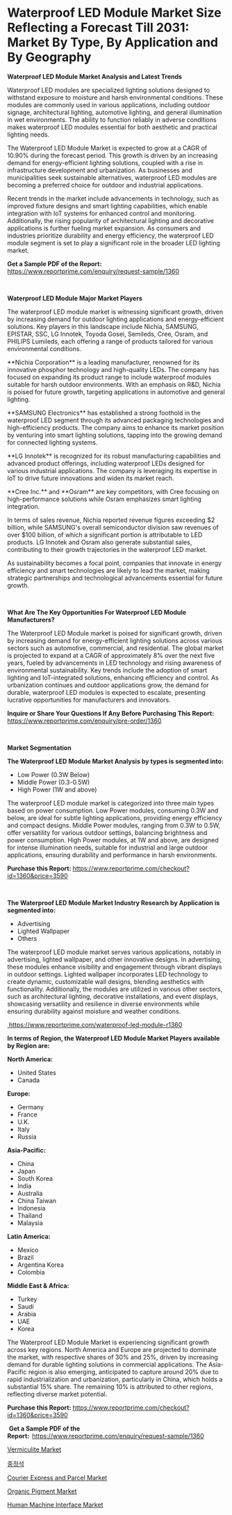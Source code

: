 <p><h1>Waterproof LED Module Market Size Reflecting a Forecast Till 2031: Market By Type, By Application and By Geography</h1></p><p><strong>Waterproof LED Module Market Analysis and Latest Trends</strong></p>
<p><p>Waterproof LED modules are specialized lighting solutions designed to withstand exposure to moisture and harsh environmental conditions. These modules are commonly used in various applications, including outdoor signage, architectural lighting, automotive lighting, and general illumination in wet environments. The ability to function reliably in adverse conditions makes waterproof LED modules essential for both aesthetic and practical lighting needs.</p><p>The Waterproof LED Module Market is expected to grow at a CAGR of 10.90% during the forecast period. This growth is driven by an increasing demand for energy-efficient lighting solutions, coupled with a rise in infrastructure development and urbanization. As businesses and municipalities seek sustainable alternatives, waterproof LED modules are becoming a preferred choice for outdoor and industrial applications.</p><p>Recent trends in the market include advancements in technology, such as improved fixture designs and smart lighting capabilities, which enable integration with IoT systems for enhanced control and monitoring. Additionally, the rising popularity of architectural lighting and decorative applications is further fueling market expansion. As consumers and industries prioritize durability and energy efficiency, the waterproof LED module segment is set to play a significant role in the broader LED lighting market.</p></p>
<p><strong>Get a Sample PDF of the Report:&nbsp;</strong> <a href="https://www.reportprime.com/enquiry/request-sample/1360">https://www.reportprime.com/enquiry/request-sample/1360</a></p>
<p>&nbsp;</p>
<p><strong>Waterproof LED Module Major Market Players</strong></p>
<p><p>The waterproof LED module market is witnessing significant growth, driven by increasing demand for outdoor lighting applications and energy-efficient solutions. Key players in this landscape include Nichia, SAMSUNG, EPISTAR, SSC, LG Innotek, Toyoda Gosei, Semileds, Cree, Osram, and PHILIPS Lumileds, each offering a range of products tailored for various environmental conditions.</p><p>**Nichia Corporation** is a leading manufacturer, renowned for its innovative phosphor technology and high-quality LEDs. The company has focused on expanding its product range to include waterproof modules suitable for harsh outdoor environments. With an emphasis on R&D, Nichia is poised for future growth, targeting applications in automotive and general lighting. </p><p>**SAMSUNG Electronics** has established a strong foothold in the waterproof LED segment through its advanced packaging technologies and high-efficiency products. The company aims to enhance its market position by venturing into smart lighting solutions, tapping into the growing demand for connected lighting systems.</p><p>**LG Innotek** is recognized for its robust manufacturing capabilities and advanced product offerings, including waterproof LEDs designed for various industrial applications. The company is leveraging its expertise in IoT to drive future innovations and widen its market reach. </p><p>**Cree Inc.** and **Osram** are key competitors, with Cree focusing on high-performance solutions while Osram emphasizes smart lighting integration. </p><p>In terms of sales revenue, Nichia reported revenue figures exceeding $2 billion, while SAMSUNG's overall semiconductor division saw revenues of over $100 billion, of which a significant portion is attributable to LED products. LG Innotek and Osram also generate substantial sales, contributing to their growth trajectories in the waterproof LED market.</p><p>As sustainability becomes a focal point, companies that innovate in energy efficiency and smart technologies are likely to lead the market, making strategic partnerships and technological advancements essential for future growth.</p></p>
<p>&nbsp;</p>
<p><strong>What Are The Key Opportunities For Waterproof LED Module Manufacturers?</strong></p>
<p><p>The Waterproof LED Module market is poised for significant growth, driven by increasing demand for energy-efficient lighting solutions across various sectors such as automotive, commercial, and residential. The global market is projected to expand at a CAGR of approximately 8% over the next five years, fueled by advancements in LED technology and rising awareness of environmental sustainability. Key trends include the adoption of smart lighting and IoT-integrated solutions, enhancing efficiency and control. As urbanization continues and outdoor applications grow, the demand for durable, waterproof LED modules is expected to escalate, presenting lucrative opportunities for manufacturers and innovators.</p></p>
<p><strong>Inquire or Share Your Questions If Any Before Purchasing This Report:</strong> <a href="https://www.reportprime.com/enquiry/pre-order/1360">https://www.reportprime.com/enquiry/pre-order/1360</a></p>
<p>&nbsp;</p>
<p><strong>Market Segmentation</strong></p>
<p><strong>The Waterproof LED Module Market Analysis by types is segmented into:</strong></p>
<p><ul><li>Low Power (0.3W Below)</li><li>Middle Power (0.3-0.5W)</li><li>High Power (1W and above)</li></ul></p>
<p><p>The waterproof LED module market is categorized into three main types based on power consumption. Low Power modules, consuming 0.3W and below, are ideal for subtle lighting applications, providing energy efficiency and compact designs. Middle Power modules, ranging from 0.3W to 0.5W, offer versatility for various outdoor settings, balancing brightness and power consumption. High Power modules, at 1W and above, are designed for intense illumination needs, suitable for industrial and large outdoor applications, ensuring durability and performance in harsh environments.</p></p>
<p><strong>Purchase this Report:&nbsp;</strong><a href="https://www.reportprime.com/checkout?id=1360&price=3590">https://www.reportprime.com/checkout?id=1360&price=3590</a></p>
<p>&nbsp;</p>
<p><strong>The Waterproof LED Module Market Industry Research by Application is segmented into:</strong></p>
<p><ul><li>Advertising</li><li>Lighted Wallpaper</li><li>Others</li></ul></p>
<p><p>The waterproof LED module market serves various applications, notably in advertising, lighted wallpaper, and other innovative designs. In advertising, these modules enhance visibility and engagement through vibrant displays in outdoor settings. Lighted wallpaper incorporates LED technology to create dynamic, customizable wall designs, blending aesthetics with functionality. Additionally, the modules are utilized in various other sectors, such as architectural lighting, decorative installations, and event displays, showcasing versatility and resilience in diverse environments while ensuring durability against moisture and weather conditions.</p></p>
<p><a href="https://www.reportprime.com/waterproof-led-module-r1360">&nbsp;https://www.reportprime.com/waterproof-led-module-r1360</a></p>
<p><strong>In terms of Region, the Waterproof LED Module Market Players available by Region are:</strong></p>
<p>
    <p> <strong> North America: </strong>
        <ul>
            <li>United States</li>
            <li>Canada</li>
        </ul>
        </p> 
    <p> <strong> Europe: </strong>
        <ul>
            <li>Germany</li>
            <li>France</li>
            <li>U.K.</li>
            <li>Italy</li>
            <li>Russia</li>
        </ul>
        </p> 
    <p> <strong> Asia-Pacific: </strong>
        <ul>
            <li>China</li>
            <li>Japan</li>
            <li>South Korea</li>
            <li>India</li>
            <li>Australia</li>
            <li>China Taiwan</li>
            <li>Indonesia</li>
            <li>Thailand</li>
            <li>Malaysia</li>
        </ul>
        </p> 
    <p> <strong> Latin America: </strong>
        <ul>
            <li>Mexico</li>
            <li>Brazil</li>
            <li>Argentina Korea</li>
            <li>Colombia</li>
        </ul>
        </p> 
    <p> <strong> Middle East & Africa: </strong>
        <ul>
            <li>Turkey</li>
            <li>Saudi</li>
            <li>Arabia</li>
            <li>UAE</li>
            <li>Korea</li>
        </ul>
    </p>
    </p>
<p><p>The Waterproof LED Module Market is experiencing significant growth across key regions. North America and Europe are projected to dominate the market, with respective shares of 30% and 25%, driven by increasing demand for durable lighting solutions in commercial applications. The Asia-Pacific region is also emerging, anticipated to capture around 20% due to rapid industrialization and urbanization, particularly in China, which holds a substantial 15% share. The remaining 10% is attributed to other regions, reflecting diverse market potential.</p></p>
<p><strong>Purchase this Report: </strong><a href="https://www.reportprime.com/checkout?id=1360&price=3590">https://www.reportprime.com/checkout?id=1360&price=3590</a></p>
<p>&nbsp;<strong>Get a Sample PDF of the Report:&nbsp;&nbsp;</strong><a href="https://www.reportprime.com/enquiry/request-sample/1360">https://www.reportprime.com/enquiry/request-sample/1360</a></p>
<p><strong></strong></p>
<p><p><a href="https://www.linkedin.com/pulse/emerging-vermiculite-market-opportunities-analysis-investors-k682c?trackingId=MgK6%2F1EPTrqTJOkfDbV1Yg%3D%3D">Vermiculite Market</a></p><p><a href="https://medium.com/@daniedoyle89/2024%EB%85%84%EB%B6%80%ED%84%B0-2031%EB%85%84%EA%B9%8C%EC%A7%80%EC%9D%98-4-1-%EC%97%B0%ED%8F%89%EA%B7%A0-%EC%84%B1%EC%9E%A5%EB%A5%A0-cagr-%EC%9D%B4-%EC%98%88%EC%83%81%EB%90%98%EB%8A%94-%EA%B8%80%EB%A1%9C%EB%B2%8C-%EB%B0%94%EB%A6%AC%ED%8A%B8-%EC%8B%9C%EC%9E%A5%EC%9D%98-%EB%B2%94%EC%9C%84%EC%97%90-%EB%8C%80%ED%95%9C-%EC%8B%AC%EC%B8%B5-%EB%B6%84%EC%84%9D-1a57f2753366">중정석</a></p><p><a href="https://medium.com/@adamramos708/future-trajectory-of-the-courier-express-and-parcel-market-emerging-market-trends-and-forecasts-ea15607ee7d3">Courier Express and Parcel Market</a></p><p><a href="https://www.linkedin.com/pulse/booming-organic-pigment-market-sector-analysis-growth-projections-yvf7c?trackingId=WLBPdi8JSDibLXsYYcGEdg%3D%3D">Organic Pigment Market</a></p><p><a href="https://medium.com/@waddy46852/strategic-market-insights-into-the-global-human-machine-interface-market-2024-2031-0712d8aa6d55">Human Machine Interface Market</a></p></p>